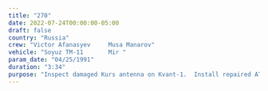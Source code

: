 ```yaml
---
title: "270"
date: 2022-07-24T00:00:00-05:00
draft: false
country: "Russia"
crew: "Victor Afanasyev     Musa Manarov"
vehicle: "Soyuz TM-11       Mir "
param_date: "04/25/1991"
duration: "3:34"
purpose: "Inspect damaged Kurs antenna on Kvant-1.  Install repaired ATLAS TV camera.  Test thermo mechanical joints of Sofora truss"
---
```

